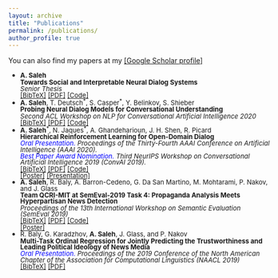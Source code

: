 ```yaml
---
layout: archive
title: "Publications"
permalink: /publications/
author_profile: true
---
```


<!--
<style>
@media screen and (min-width: 800px) {
  ul {margin-right: 425px;line-height: 1;}
}
</style>
<style>
@media screen and (min-width: 800px){
  ul {width: 500px; line-height: 0.95;}
}
</style>
<ul style="width: 500px; line-height: 0.95;">
-->
<style type="text/css">
@media screen and (min-width: 800px){
  .mystyle {width: 500px; line-height: 0.95}
}

@media screen and (min-width : 320px) and (max-width : 480px){
     .mystyle {}
     }
</style>


You can also find my papers at my <a href="https://scholar.google.com/citations?user=XkEZl0gAAAAJ&hl=en">[Google Scholar profile]</a>




<ul class="mystyle">

<li ><font size="2"> <b>A. Saleh</b></font>
  <br><font size="2"><b>Towards Social and Interpretable Neural Dialog Systems</b></font><br>
<font size="2"><i>Senior Thesis</i>
  </font><br />
  <a href="https://abdulsaleh.github.io/_pages/bibtex/saleh2020social.html"><font size="2">[BibTeX]</font></a>
  <a href="https://abdulsaleh.github.io/files/AbdulSaleh_Social_and_Interpretable_Dialog_Systems.pdf"><font size="2">[PDF]</font></a>
  <a href="https://github.com/AbdulSaleh/dialog-probing"><font size="2">[Code]</font></a>

</li>


<li ><font size="2"> <b>A. Saleh</b>, T. Deutsch<sup>*</sup>, S. Casper<sup>*</sup>, Y. Belinkov, S. Shieber</font>
  <br><font size="2"><b>Probing Neural Dialog Models for Conversational Understanding</b></font><br>
<font size="2"><i>Second ACL Workshop on NLP for Conversational Artificial Intelligence 2020</i>
  </font><br />
  <a href="https://abdulsaleh.github.io/_pages/bibtex/saleh2020probing.html"><font size="2">[BibTeX]</font></a>
  <a href="https://arxiv.org/pdf/2006.08331.pdf"><font size="2">[PDF]</font></a>
  <a href="https://github.com/AbdulSaleh/dialog-probing"><font size="2">[Code]</font></a>
</li>

  <li ><font size="2"> <b>A. Saleh</b><sup>*</sup>, N. Jaques<sup>*</sup>, A. Ghandeharioun, J. H. Shen, R. Picard</font>
  <br><font size="2"><b>Hierarchical Reinforcement Learning for Open-Domain Dialog</b></font><br>
<font size="2"><i><font color="blue">Oral Presentation.</font> Proceedings of the Thirty-Fourth AAAI Conference on Artificial Intelligence (AAAI 2020).</i>
  </font><br />
  <font size="2"><i><font color="blue">Best Paper Award Nomination.</font> Third NeurIPS Workshop on Conversational Artificial Intelligence 2019 (ConvAI 2019).</i>
    </font><br />
  <a href="https://abdulsaleh.github.io/_pages/bibtex/saleh2019hier.html"><font size="2">[BibTeX]</font></a>
  <a href="https://arxiv.org/pdf/1909.07547.pdf"><font size="2">[PDF]</font></a>
  <a href="https://github.com/natashamjaques/neural_chat/tree/master/HierarchicalRL"><font size="2">[Code]</font></a>

  <br />
  <a href="https://abdulsaleh.github.io/files/HRL_poster.pdf"><font size="2">[Poster]</font></a>
  <a href="https://abdulsaleh.github.io/files/HRL_AAAI_Presentation.pdf"><font size="2">[Presentation]</font></a>
  <!-- <a href="https://HRL talk url"><font size="2">[Talk]</font></a> -->

</li>



<li ><font size="2"> <b>A. Saleh</b>, R. Baly, A. Barron-Cedeno, G. Da San Martino, M. Mohtarami, P. Nakov, and J. Glass</font>
  <br><font size="2"><b>Team QCRI-MIT at SemEval-2019 Task 4: Propaganda Analysis Meets Hyperpartisan News Detection</b></font><br>
<font size="2"><i>Proceedings of the 13th International Workshop on Semantic Evaluation (SemEval 2019)</i>
  </font><br />
  <a href="https://abdulsaleh.github.io/_pages/bibtex/saleh2019team.html"><font size="2">[BibTeX]</font></a>
  <a href="https://arxiv.org/pdf/1904.03513.pdf"><font size="2">[PDF]</font></a>
  <a href="https://github.com/AbdulSaleh/QCRI-MIT-SemEval2019-Task4"><font size="2">[Code]</font></a>
  <br />
  <a href="https://abdulsaleh.github.io/files/SemEval_poster.pdf"><font size="2">[Poster]</font></a>

</li>

<li ><font size="2"> R. Baly, G. Karadzhov, <b>A. Saleh</b>, J. Glass, and P. Nakov</font>
  <br><font size="2"><b>Multi-Task Ordinal Regression for Jointly Predicting the Trustworthiness and Leading Political Ideology of News Media</b></font><br>
<font size="2"><i><font color="blue">Oral Presentation.</font> Proceedings of the 2019 Conference of the North American Chapter of the Association for Computational Linguistics (NAACL 2019)</i>
  </font><br />
  <a href="https://abdulsaleh.github.io/_pages/bibtex/baly2019multi.html"><font size="2">[BibTeX]</font></a>
  <a href="https://arxiv.org/pdf/1904.00542.pdf"><font size="2">[PDF]</font></a>
</li>
</ul>
